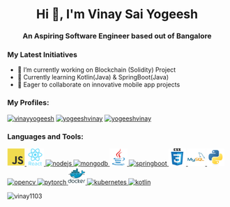 <h1 align="center">Hi 👋, I'm Vinay Sai Yogeesh</h1>
<h3 align="center">An Aspiring Software Engineer based out of Bangalore</h3>

### My Latest Initiatives
- 🔭 I’m currently working on Blockchain (Solidity) Project
- 🌱 Currently learning Kotlin(Java) & SpringBoot(Java)
- 👯 Eager to collaborate on innovative mobile app projects

<h3 align="left">My Profiles:</h3>
<p align="left">
<a href="https://linkedin.com/in/vinayyogeesh" target="blank"><img align="center" src="https://raw.githubusercontent.com/rahuldkjain/github-profile-readme-generator/master/src/images/icons/Social/linked-in-alt.svg" alt="vinayyogeesh" height="30" width="40" /></a>
<a href="https://www.leetcode.com/yogeeshvinay" target="blank"><img align="center" src="https://raw.githubusercontent.com/rahuldkjain/github-profile-readme-generator/master/src/images/icons/Social/leet-code.svg" alt="yogeeshvinay" height="30" width="40" /></a>
<a href="https://linktr.ee/vinayudemycourses" target="blank"><img align="center" src="https://logowik.com/content/uploads/images/udemy-new-20212512.jpg" alt="yogeeshvinay" height="30" width="40" /></a>
</p>


<h3 align="left">Languages and Tools:</h3>
<p align="left"> <a href="https://developer.mozilla.org/en-US/docs/Web/JavaScript" target="_blank" rel="noreferrer"> <img src="https://raw.githubusercontent.com/devicons/devicon/master/icons/javascript/javascript-original.svg" alt="javascript" width="40" height="40"/> </a> <a href="https://reactjs.org/" target="_blank" rel="noreferrer"> <img src="https://raw.githubusercontent.com/devicons/devicon/master/icons/react/react-original-wordmark.svg" alt="react" width="40" height="40"/> </a> <a href="https://nodejs.org" target="_blank" rel="noreferrer"> <img src="https://logowik.com/content/uploads/images/nodejs.jpg" alt="nodejs" width="40" height="40"/> </a> <a href="https://www.mongodb.com/" target="_blank" rel="noreferrer"> <img src="https://www.strivemindz.com/images/offerings/mobile/mongodb-development.jpg" alt="mongodb" width="40" height="40"/> </a> <a href="https://www.java.com" target="_blank" rel="noreferrer"> <img src="https://raw.githubusercontent.com/devicons/devicon/master/icons/java/java-original.svg" alt="java" width="40" height="40"/> </a> <a href="https://spring.io/" target="_blank" rel="noreferrer"> <img src="https://www.remoterocketship.com/images/blog/Spring%20Boot-icon-for-blog.jpg" alt="springboot" width="40" height="40"/> </a> <a href="https://www.w3schools.com/css/" target="_blank" rel="noreferrer"> <img src="https://raw.githubusercontent.com/devicons/devicon/master/icons/css3/css3-original-wordmark.svg" alt="css3" width="40" height="40"/> </a> <a href="https://www.mysql.com/" target="_blank" rel="noreferrer"> <img src="https://raw.githubusercontent.com/devicons/devicon/master/icons/mysql/mysql-original-wordmark.svg" alt="mysql" width="40" height="40"/> </a> <a href="https://www.python.org" target="_blank" rel="noreferrer"> <img src="https://raw.githubusercontent.com/devicons/devicon/master/icons/python/python-original.svg" alt="python" width="40" height="40"/> </a> <a href="https://opencv.org/" target="_blank" rel="noreferrer"> <img src="https://www.vectorlogo.zone/logos/opencv/opencv-icon.svg" alt="opencv" width="40" height="40"/> </a> <a href="https://pytorch.org/" target="_blank" rel="noreferrer"> <img src="https://www.vectorlogo.zone/logos/pytorch/pytorch-icon.svg" alt="pytorch" width="40" height="40"/>  <a href="https://www.docker.com/" target="_blank" rel="noreferrer"> <img src="https://raw.githubusercontent.com/devicons/devicon/master/icons/docker/docker-original-wordmark.svg" alt="docker" width="40" height="40"/> </a> <a href="https://kubernetes.io" target="_blank" rel="noreferrer"> <img src="https://www.vectorlogo.zone/logos/kubernetes/kubernetes-icon.svg" alt="kubernetes" width="40" height="40"/> </a> <a href="https://kotlinlang.org" target="_blank" rel="noreferrer"> <img src="https://www.vectorlogo.zone/logos/kotlinlang/kotlinlang-icon.svg" alt="kotlin" width="40" height="40"/> </a> </p> 

 <!-- <p align="left"> <img src="https://komarev.com/ghpvc/?username=vinay1103&label=Profile%20views&color=0e75b6&style=flat" alt="vinay1103" /> </p> -->

<p><img align="center" src="https://github-readme-stats.vercel.app/api/top-langs?username=vinay1103&show_icons=true&locale=en&layout=compact" alt="vinay1103" /></p>
